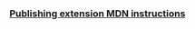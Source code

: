 ### [Publishing extension MDN instructions](https://developer.mozilla.org/en-US/Add-ons/WebExtensions/Publishing_your_WebExtension)

